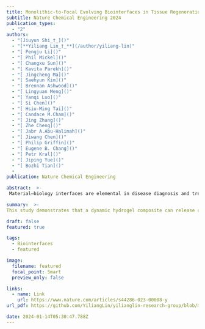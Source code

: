 ```yaml
---
title: Monolithic-to-Focal Evolving Biointerfaces in Tissue Regeneration and Bioelectronics
subtitle: Nature Chemical Engineering 2024
publication_types:
  - "2"
authors:
  - "[Jiuyun Shi_†_]()"
  - "[**Yiliang Lin_†_**](/author/yiliang-lin)"
  - "[ Pengju Li]()"
  - "[ Phil Mickel]()"
  - "[ Changxu Sun]()"
  - "[ Kavita Parekh]()"
  - "[ Jingcheng Ma]()"
  - "[ Saehyun Kim]()"
  - "[ Brennan Ashwood]()"
  - "[ Lingyuan Meng]()"
  - "[ Yanqi Luo]()"
  - "[ Si Chen]()"
  - "[ Hsiu-Ming Tai]()"
  - "[ Candace M.Cham]()"
  - "[ Jing Zhang]()"
  - "[ Zhe Cheng]()"
  - "[ Jabr A.Abu-Halimah]()"
  - "[ Jiwang Chen]()"
  - "[ Philip Griffin]()"
  - "[ Eugene B. Chang]()"
  - "[ Petr Kral]()"
  - "[ Jiping Yue]()"
  - "[ Bozhi Tian]()"
  - 
publication: Nature Chemical Engineering

abstract:  >-
 Material–biology interfaces are elemental in disease diagnosis and treatment. While monolithic biointerfaces are easier to implement, distributed and focal interfaces tend to be more dynamic and less invasive. Here, using naturally occurring precursors, we constructed a granule-releasing hydrogel platform that shows monolithic-to-focal evolving biointerfaces, thus expanding the forms, delivery methods and application domains of traditional monolithic or focal biointerfaces. Individual granules were embedded in a responsive hydrogel matrix and then converted into various macroscopic shapes such as bandages and bioelectronics–gel hybrids to enhance macroscopic manipulation. The granules can be released from the macroscopic shapes and establish focal bio-adhesions ex vivo and in vivo, for which molecular dynamics simulations reveal the adhesion mechanism. With the evolving design, we demonstrate that granule-releasing hydrogels effectively treat ulcerative colitis, heal skin wounds and reduce myocardial infarctions. Furthermore, we demonstrate improved device manipulation and bio-adhesion when granule-releasing hydrogels are incorporated into flexible cardiac electrophysiology mapping devices. This work presents an approach for building dynamic biointerfaces.

summary:  >-
This study demonstrates that a dynamic hydrogel composite can release cellular-size granules in the physiological environments for regenerative medicine and bioelectronics, which has been long sought in the development of hydrogel-based artificial cells21. A monolithic-to-focal evolving process allows the composite to harness the properties and functions of both monolithic and focal biointerfaces. The hydrogel composites use gelatin and chitosan as the hydrogel matrix to respond to biological environments while also facilitating macroscopic material shaping and manipulation.

draft: false
featured: true

tags:
  - Biointerfaces
  - featured

image:
  filename: featured
  focal_point: Smart
  preview_only: false

links:
  - name: Link
    url: https://www.nature.com/articles/s44286-023-00008-y
url_pdf: https://github.com/YiliangLin/yilianglin-research-group/blob/main/assets/media/s44286-023-00008-y.pdf?raw=true

date: 2024-01-14T05:30:47.788Z
---
```

